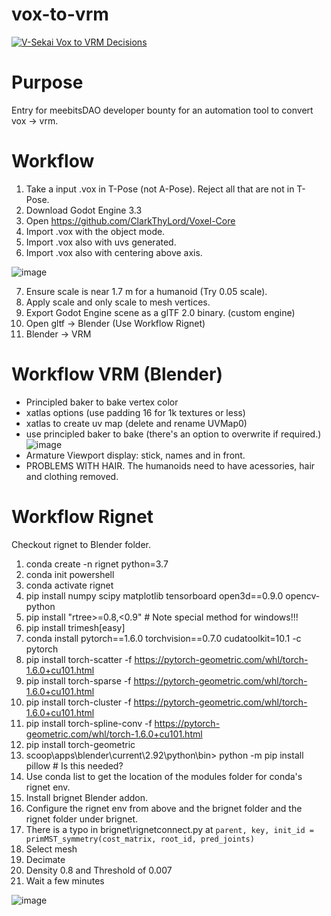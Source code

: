 # vox-to-vrm 

[![V-Sekai Vox to VRM Decisions](https://v-sekai.github.io/v-sekai-vox-to-vrm/log4brains/badge.svg)](https://v-sekai.github.io/v-sekai-vox-to-vrm/log4brains/)

# Purpose

Entry for meebitsDAO developer bounty for an automation tool to convert vox -> vrm.

# Workflow

1. Take a input .vox in T-Pose (not A-Pose). Reject all that are not in T-Pose.
1. Download Godot Engine 3.3
2. Open https://github.com/ClarkThyLord/Voxel-Core
3. Import .vox with the object mode. 
4. Import .vox also with uvs generated.
5. Import .vox also with centering above axis.  

![image](https://user-images.githubusercontent.com/32321/118209936-729f6780-b41e-11eb-9efb-999bc0a117fb.png)


7. Ensure scale is near 1.7 m for a humanoid (Try 0.05 scale).
8. Apply scale and only scale to mesh vertices.
9. Export Godot Engine scene as a glTF 2.0 binary. (custom engine)
10. Open gltf -> Blender (Use  Workflow Rignet)
12. Blender -> VRM

# Workflow VRM (Blender)

* Principled baker to bake vertex color
* xatlas options (use padding 16 for 1k textures or less)
* xatlas to create uv map (delete and rename UVMap0)
* use principled baker to bake (there's an option to overwrite if required.)
![image](https://user-images.githubusercontent.com/32321/118210174-ef324600-b41e-11eb-9892-d8b3d2a81127.png)
* Armature Viewport display: stick, names and in front.
* PROBLEMS WITH HAIR. The humanoids need to have acessories, hair and clothing removed.

# Workflow Rignet

Checkout rignet to Blender folder.

1. conda create -n rignet python=3.7
1. conda init powershell
1. conda activate rignet
1. pip install numpy scipy matplotlib tensorboard open3d==0.9.0 opencv-python
1. pip install "rtree>=0.8,<0.9" # Note special method for windows!!!
1. pip install trimesh[easy]
1. conda install pytorch==1.6.0 torchvision==0.7.0 cudatoolkit=10.1 -c pytorch
1. pip install torch-scatter -f https://pytorch-geometric.com/whl/torch-1.6.0+cu101.html
1. pip install torch-sparse -f https://pytorch-geometric.com/whl/torch-1.6.0+cu101.html
1. pip install torch-cluster -f https://pytorch-geometric.com/whl/torch-1.6.0+cu101.html
1. pip install torch-spline-conv -f https://pytorch-geometric.com/whl/torch-1.6.0+cu101.html
1. pip install torch-geometric
2. scoop\apps\blender\current\2.92\python\bin> python -m pip install pillow # Is this needed?
3. Use conda list to get the location of the modules folder for conda's rignet env.
4. Install brignet Blender addon.
5. Configure the rignet env from above and the brignet folder and the rignet folder under brignet.
6. There is a typo in brignet\rignetconnect.py at `parent, key, init_id = primMST_symmetry(cost_matrix, root_id, pred_joints)`
7. Select mesh
8. Decimate
9. Density 0.8 and Threshold of 0.007
10. Wait a few minutes

![image](https://user-images.githubusercontent.com/32321/118210317-3ae4ef80-b41f-11eb-96c9-755fc54e3588.png)


